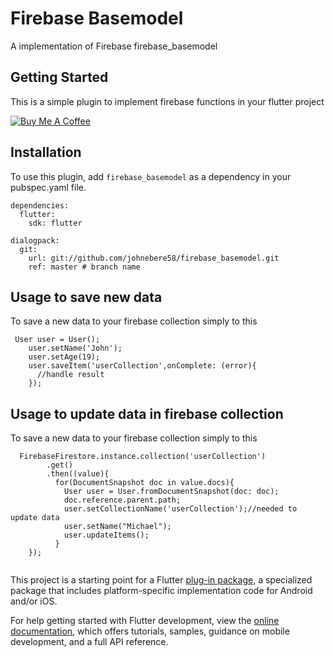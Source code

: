 # Firebase Basemodel

A implementation of Firebase firebase_basemodel

## Getting Started
This is a simple plugin to implement firebase functions in your flutter project

[![Buy Me A Coffee](https://bmc-cdn.nyc3.digitaloceanspaces.com/BMC-button-images/custom_images/orange_img.png "Buy Me A Coffee")](https://www.buymeacoffee.com/johnebere58 "Buy Me A Coffee")

## Installation
To use this plugin, add `firebase_basemodel` as a dependency in your pubspec.yaml file.

```
dependencies:
  flutter:
    sdk: flutter

dialogpack:
  git:
    url: git://github.com/johnebere58/firebase_basemodel.git
    ref: master # branch name

```

## Usage to save new data
To save a new data to your firebase collection simply to this

```
 User user = User();
    user.setName('John');
    user.setAge(19);
    user.saveItem('userCollection',onComplete: (error){
      //handle result
    });
```

## Usage to update data in firebase collection
To save a new data to your firebase collection simply to this

```
  FirebaseFirestore.instance.collection('userCollection')
        .get()
        .then((value){
          for(DocumentSnapshot doc in value.docs){
            User user = User.fromDocumentSnapshot(doc: doc);
            doc.reference.parent.path;
            user.setCollectionName('userCollection');//needed to update data
            user.setName("Michael");
            user.updateItems();
          }
    });
    
```





This project is a starting point for a Flutter
[plug-in package](https://flutter.dev/developing-packages/),
a specialized package that includes platform-specific implementation code for
Android and/or iOS.

For help getting started with Flutter development, view the
[online documentation](https://flutter.dev/docs), which offers tutorials,
samples, guidance on mobile development, and a full API reference.

